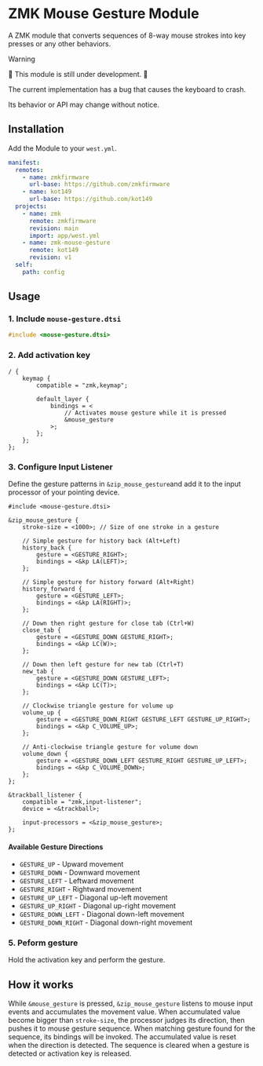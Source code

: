 # ZMK Mouse Gesture Module

A ZMK module that converts sequences of 8-way mouse strokes into key presses or any other behaviors.

> [!warning]
> 🚧 This module is still under development. 🚧
>
> The current implementation has a bug that causes the keyboard to crash.
>
> Its behavior or API may change without notice.

## Installation

Add the Module to your `west.yml`.

```yml
manifest:
  remotes:
    - name: zmkfirmware
      url-base: https://github.com/zmkfirmware
    - name: kot149
      url-base: https://github.com/kot149
  projects:
    - name: zmk
      remote: zmkfirmware
      revision: main
      import: app/west.yml
    - name: zmk-mouse-gesture
      remote: kot149
      revision: v1
  self:
    path: config
```

## Usage

### 1. Include `mouse-gesture.dtsi`

```c
#include <mouse-gesture.dtsi>
```

### 2. Add activation key

```dts
/ {
    keymap {
        compatible = "zmk,keymap";

        default_layer {
            bindings = <
                // Activates mouse gesture while it is pressed
                &mouse_gesture
            >;
        };
    };
};
```

### 3. Configure Input Listener

Define the gesture patterns in `&zip_mouse_gesture`and add it to the input processor of your pointing device.

```dts
#include <mouse-gesture.dtsi>

&zip_mouse_gesture {
    stroke-size = <1000>; // Size of one stroke in a gesture

    // Simple gesture for history back (Alt+Left)
    history_back {
        gesture = <GESTURE_RIGHT>;
        bindings = <&kp LA(LEFT)>;
    };

    // Simple gesture for history forward (Alt+Right)
    history_forward {
        gesture = <GESTURE_LEFT>;
        bindings = <&kp LA(RIGHT)>;
    };

    // Down then right gesture for close tab (Ctrl+W)
    close_tab {
        gesture = <GESTURE_DOWN GESTURE_RIGHT>;
        bindings = <&kp LC(W)>;
    };

    // Down then left gesture for new tab (Ctrl+T)
    new_tab {
        gesture = <GESTURE_DOWN GESTURE_LEFT>;
        bindings = <&kp LC(T)>;
    };

    // Clockwise triangle gesture for volume up
    volume_up {
        gesture = <GESTURE_DOWN_RIGHT GESTURE_LEFT GESTURE_UP_RIGHT>;
        bindings = <&kp C_VOLUME_UP>;
    };

    // Anti-clockwise triangle gesture for volume down
    volume_down {
        gesture = <GESTURE_DOWN_LEFT GESTURE_RIGHT GESTURE_UP_LEFT>;
        bindings = <&kp C_VOLUME_DOWN>;
    };
};

&trackball_listener {
    compatible = "zmk,input-listener";
    device = <&trackball>;

    input-processors = <&zip_mouse_gesture>;
};
```

#### Available Gesture Directions

- `GESTURE_UP` - Upward movement
- `GESTURE_DOWN` - Downward movement
- `GESTURE_LEFT` - Leftward movement
- `GESTURE_RIGHT` - Rightward movement
- `GESTURE_UP_LEFT` - Diagonal up-left movement
- `GESTURE_UP_RIGHT` - Diagonal up-right movement
- `GESTURE_DOWN_LEFT` - Diagonal down-left movement
- `GESTURE_DOWN_RIGHT` - Diagonal down-right movement

### 5. Peform gesture

Hold the activation key and perform the gesture.

## How it works

While `&mouse_gesture` is pressed, `&zip_mouse_gesture` listens to mouse input events and accumulates the movement value.
When accumulated value become bigger than `stroke-size`, the processor judges its direction, then pushes it to mouse gesture sequence.
When matching gesture found for the sequence, its bindings will be invoked.
The accumulated value is reset when the direction is detected.
The sequence is cleared when a gesture is detected or activation key is released.
